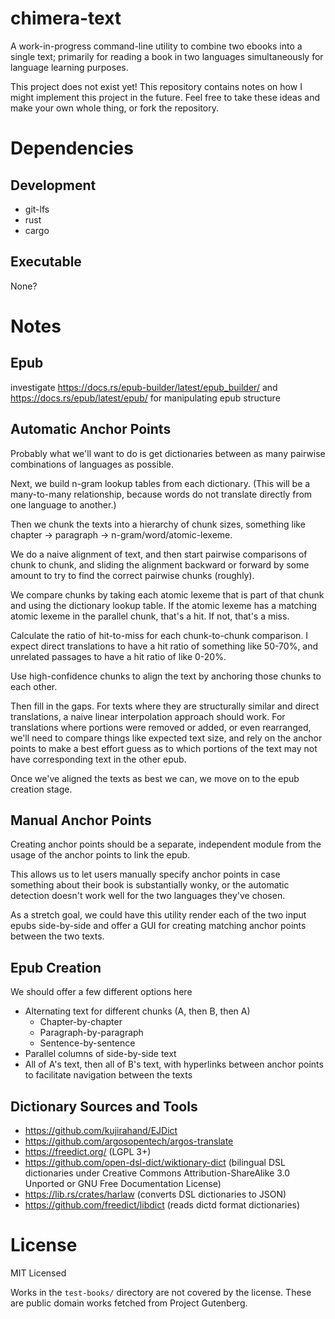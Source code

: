 # chimera-text

A work-in-progress command-line utility to combine two ebooks into a single text; primarily for reading a book in two languages simultaneously for language learning purposes.

This project does not exist yet! This repository contains notes on how I might implement this project in the future. Feel free to take these ideas and make your own whole thing, or fork the repository.

# Dependencies

## Development

- git-lfs
- rust
- cargo

## Executable

None?

# Notes

## Epub

investigate https://docs.rs/epub-builder/latest/epub_builder/ and https://docs.rs/epub/latest/epub/ for manipulating epub structure

## Automatic Anchor Points

Probably what we'll want to do is get dictionaries between as many pairwise combinations of languages as possible.

Next, we build n-gram lookup tables from each dictionary. (This will be a many-to-many relationship, because words do not translate directly from one language to another.)

Then we chunk the texts into a hierarchy of chunk sizes, something like chapter -> paragraph -> n-gram/word/atomic-lexeme.

We do a naive alignment of text, and then start pairwise comparisons of chunk to chunk, and sliding the alignment backward or forward by some amount to try to find the correct pairwise chunks (roughly).

We compare chunks by taking each atomic lexeme that is part of that chunk and using the dictionary lookup table. If the atomic lexeme has a matching atomic lexeme in the parallel chunk, that's a hit. If not, that's a miss.

Calculate the ratio of hit-to-miss for each chunk-to-chunk comparison. I expect direct translations to have a hit ratio of something like 50-70%, and unrelated passages to have a hit ratio of like 0-20%.

Use high-confidence chunks to align the text by anchoring those chunks to each other.

Then fill in the gaps. For texts where they are structurally similar and direct translations, a naive linear interpolation approach should work. For translations where portions were removed or added, or even rearranged, we'll need to compare things like expected text size, and rely on the anchor points to make a best effort guess as to which portions of the text may not have corresponding text in the other epub.

Once we've aligned the texts as best we can, we move on to the epub creation stage.

## Manual Anchor Points

Creating anchor points should be a separate, independent module from the usage of the anchor points to link the epub.

This allows us to let users manually specify anchor points in case something about their book is substantially wonky, or the automatic detection doesn't work well for the two languages they've chosen.

As a stretch goal, we could have this utility render each of the two input epubs side-by-side and offer a GUI for creating matching anchor points between the two texts.

## Epub Creation

We should offer a few different options here

- Alternating text for different chunks (A, then B, then A)
  - Chapter-by-chapter
  - Paragraph-by-paragraph
  - Sentence-by-sentence
- Parallel columns of side-by-side text
- All of A's text, then all of B's text, with hyperlinks between anchor points to facilitate navigation between the texts

## Dictionary Sources and Tools

- https://github.com/kujirahand/EJDict
- https://github.com/argosopentech/argos-translate
- https://freedict.org/ (LGPL 3+)
- https://github.com/open-dsl-dict/wiktionary-dict (bilingual DSL dictionaries under Creative Commons Attribution-ShareAlike 3.0 Unported or GNU Free Documentation License)
- https://lib.rs/crates/harlaw (converts DSL dictionaries to JSON)
- https://github.com/freedict/libdict (reads dictd format dictionaries)

# License

MIT Licensed

Works in the `test-books/` directory are not covered by the license. These are public domain works fetched from Project Gutenberg.
